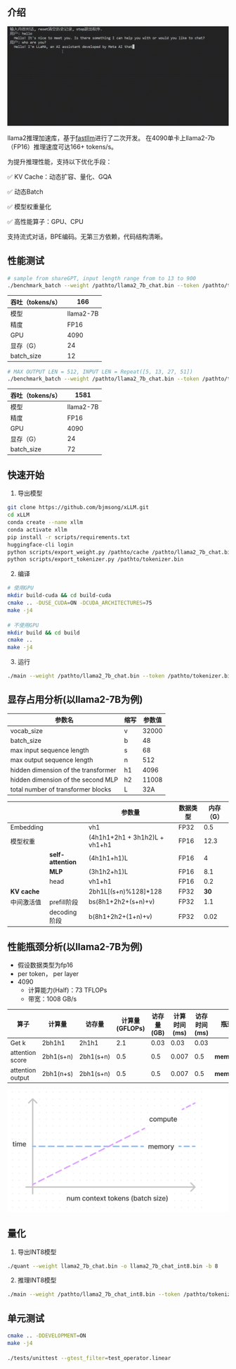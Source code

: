 ## 介绍

![running](./data/XLLM.gif)

llama2推理加速库，基于[fastllm](https://github.com/ztxz16/fastllm)进行了二次开发。
在4090单卡上llama2-7b（FP16）推理速度可达166+ tokens/s。

为提升推理性能，支持以下优化手段：

✅ KV Cache：动态扩容、量化、GQA

✅ 动态Batch

✅ 模型权重量化

✅ 高性能算子：GPU、CPU

支持流式对话，BPE编码。无第三方依赖，代码结构清晰。

## 性能测试
```bash
# sample from shareGPT, input length range from to 13 to 900
./benchmark_batch --weight /pathto/llama2_7b_chat.bin --token /pathto/tokenizer.bin --file ../benchmark/shareGPT_sample.txt -t 32 -l 1024
```

| 吞吐（tokens/s） | 166       |
| ---------------- | --------- |
| 模型             | llama2-7B |
| 精度             | FP16      |
| GPU              | 4090      |
| 显存（G）        | 24        |
| batch_size       | 12        |

```bash
# MAX OUTPUT LEN = 512, INPUT LEN = Repeat([5, 13, 27, 51])
./benchmark_batch --weight /pathto/llama2_7b_chat.bin --token /pathto/tokenizer.bin --file ../benchmark/prompts.txt -t 32 -l 512
```

| 吞吐（tokens/s） | 1581       |
| ---------------- | --------- |
| 模型             | llama2-7B |
| 精度             | FP16      |
| GPU              | 4090      |
| 显存（G）        | 24        |
| batch_size       | 72        |

## 快速开始
1. 导出模型

```bash
git clone https://github.com/bjmsong/xLLM.git
cd xLLM
conda create --name xllm
conda activate xllm
pip install -r scripts/requirements.txt
huggingface-cli login
python scripts/export_weight.py /pathto/cache /pathto/llama2_7b_chat.bin
python scripts/export_tokenizer.py /pathto/tokenizer.bin
```

2.  编译
```bash
# 使用GPU
mkdir build-cuda && cd build-cuda
cmake .. -DUSE_CUDA=ON -DCUDA_ARCHITECTURES=75
make -j4

# 不使用GPU
mkdir build && cd build
cmake ..
make -j4
```

3. 运行
```bash
./main --weight /pathto/llama2_7b_chat.bin --token /pathto/tokenizer.bin --threads 32
```


## 显存占用分析(以llama2-7B为例)
| 参数名                              | 缩写 | 参数值 |
| ----------------------------------- | ---- | ------ |
| vocab_size                          | v    | 32000  |
| batch_size                          | b    | 48     |
| max input sequence length           | s    | 68     |
| max output sequence length          | n    | 512    |
| hidden dimension of the transformer | h1   | 4096   |
| hidden dimension of the second MLP  | h2   | 11008  |
| total number of transformer blocks  | L    | 32A    |

|              |                    | 参数量                        | 数据类型 | 内存（G） |
| ------------ | ------------------ | ----------------------------- | -------- | --------- |
| Embedding    |                    | vh1                           | FP32     | 0.5       |
| 模型权重     |                    | (4h1h1+2h1 + 3h1h2)L + vh1+h1 | FP16     | 12.3      |
|              | **self-attention** | (4h1h1+h1)L                   | FP16     | 4         |
|              | **MLP**            | (3h1h2+h1)L                   | FP16     | 8.1       |
|              | head               | vh1+h1                        | FP16     | 0.2       |
| **KV cache** |                    | 2bh1L[(s+n)%128]*128          | FP32     | **30**    |
| 中间激活值   | prefill阶段        | bs(8h1+2h2+(s+n)+v)           | FP32     | 1.1       |
|              | decoding阶段       | b(8h1+2h2+(1+n)+v)            | FP32     | 0.02      |


## 性能瓶颈分析(以llama2-7B为例)
- 假设数据类型为fp16
- per token， per layer
- 4090
  - 计算能力(Half)：73 TFLOPs
  - 带宽：1008 GB/s

| 算子             | 计算量    | 访存量    | 计算量(GFLOPs) | 访存量(GB) | 计算时间(ms) | 访存时间(ms) | 瓶颈       |
| ---------------- | --------- | --------- | -------------- | ---------- | ------------ | ------------ | ---------- |
| Get k            | 2bh1h1    | 2h1h1     | 2.1            | 0.03       | 0.03         | 0.03         |            |
| attention score  | 2bh1(s+n) | 2bh1(s+n) | 0.5            | 0.5        | 0.007        | 0.5          | **memory** |
| attention output | 2bh1(n+s) | 2bh1(s+n) | 0.5            | 0.5        | 0.007        | 0.5          | **memory** |

![bound](/data/bound.png)


## 量化
1. 导出INT8模型
```bash
./quant --weight llama2_7b_chat.bin -o llama2_7b_chat_int8.bin -b 8
```

2. 推理INT8模型
```bash
./main --weight /pathto/llama2_7b_chat_int8.bin --token /pathto/tokenizer.bin --threads 32
```


## 单元测试
```bash
cmake .. -DDEVELOPMENT=ON
make -j4

./tests/unittest --gtest_filter=test_operator.linear
```